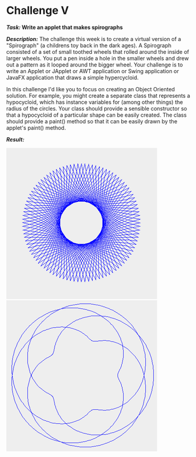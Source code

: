 # Challenge V

**_Task:_ Write an applet that makes spirographs**

***Description:*** The challenge this week is to create a virtual version of a "Spirograph" (a childrens toy back in the dark ages). A Spirograph consisted of a set of small toothed wheels that rolled around the inside of larger wheels. You put a pen inside a hole in the smaller wheels and drew out a pattern as it looped around the bigger wheel. Your challenge is to write an Applet or JApplet or AWT application or Swing application or JavaFX application that draws a simple hypercycloid.

In this challenge I'd like you to focus on creating an Object Oriented solution. For example, you might create a separate class that represents a hypocycloid, which has instance variables for (among other things) the radius of the circles. Your class should provide a sensible constructor so that a hypocycloid of a particular shape can be easily created. The class should provide a paint() method so that it can be easily drawn by the applet's paint() method.

***Result:***
<p float="left">
  <img src="https://github.com/ransaked1/SpaceCadets-COMP1202/blob/master/Challenge5/spiro1.png" width="400" height="400" />
  <img src="https://github.com/ransaked1/SpaceCadets-COMP1202/blob/master/Challenge5/spiro4.png" width="400" height="400" /> 
</p>
